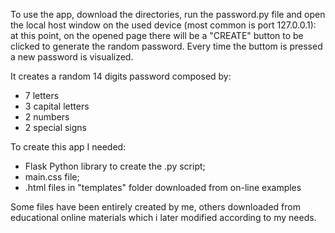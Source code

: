 To use the app, download the directories, run the password.py file and open the local host window on the used device (most common is port 127.0.0.1): at this point, on the opened page there will be a "CREATE" button to be clicked to generate the random password. Every time the buttom is pressed a new password is visualized.

It creates a random 14 digits password composed by:
- 7 letters
- 3 capital letters
- 2 numbers
- 2 special signs



To create this app I needed:
- Flask Python library to create the .py script;
- main.css file; 
- .html files in "templates" folder downloaded from on-line examples

Some files have been entirely created by me, others downloaded from educational online materials which i later modified according to my needs.

